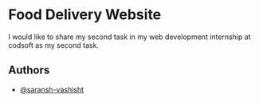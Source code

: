 
#   Food Delivery Website

I would like to share my second task in my web development internship at codsoft as my second task.



## Authors

- [@saransh-vashisht](https://github.com/saransh-vashisht)





